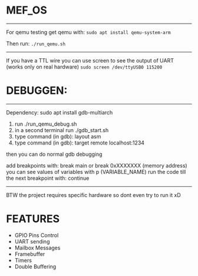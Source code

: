 # MEF_OS
---

For qemu testing get qemu with:
```sudo apt install qemu-system-arm```

Then run:
```./run_qemu.sh```

---
If you have a TTL wire you can use screen to see the output of UART (works only on real hardware)
```sudo screen /dev/ttyUSB0 115200```

# DEBUGGEN:
---
Dependency:
sudo apt install gdb-multiarch

1. run ./run_qemu_debug.sh
2. in a second terminal run ./gdb_start.sh
3. type command (in gdb): layout asm
4. type command (in gdb): target remote localhost:1234

then you can do normal gdb debugging

add breakpoints with: break main or break 0xXXXXXXX (memory address)
you can see values of variables with p (VARIABLE_NAME)
run the code till the next breakpoint with: continue

---
BTW the project requires specific hardware so dont even try to run it xD


# FEATURES
- GPIO Pins Control 
- UART sending 
- Mailbox Messages
- Framebuffer
- Timers
- Double Buffering


